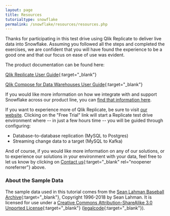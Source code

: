 ```yaml
---
layout: page
title: Resources
tutorialtype: snowflake
permalink: /snowflake/resources/resources.php
---
```


Thanks for participating in this test drive using Qlik Replicate to deliver
live data into Snowflake. Assuming you followed all the steps and 
completed the exercises, we are confident that you will have found the experience to be
a good one and that our focus on ease of use was evident.

The product documentation can be found here:

[Qlik Replicate User Guide](/files/Qlik_Replicate_User_Guide.pdf){:target="_blank"}

[Qlik Compose for Data Warehouses User Guide](/files/Qlik_Compose_for_Data_Warehouses_User_Guide.pdf){:target="_blank"}

If you would like more information on how we integrate with and 
support Snowflake across our product line,
you can [find that information here](https://www.qlik.com/us/products/technology/snowflake).

If you want to experience more of Qlik Replicate, be sure to visit
[our website](https://www.qlik.com/us/products/data-integration-products). 
Clicking on the "Free Trial" link will start a Replicate test drive environment 
where -- in just a few hours time -- you will be guided through configuring:

* Database-to-database replication (MySQL to Postgres)
* Streaming change data to a target (MySQL to Kafka)

And of course, if you would like more information on any of our solutions, 
or to experience our solutions in your environment
with your data, feel free to let us know by clicking on 
[Contact us](https://www.qlik.com/us/try-or-buy/buy-now?marketoAPIReason=19Q2_PCM_DI_GBL_ContactUsReplicateTestDrive_2452){:target="_blank" rel="noopener noreferrer"} 
above.

### About the Sample Data
The sample data used in this tutorial comes from the
[Sean Lahman Baseball Archive](http://www.seanlahman.com/baseball-archive/statistics){:target="_blank"},
Copyright 1996-2018 by Sean Lahman. It is licensed for use under a
[Creative Commons Attribution-ShareAlike 3.0 Unported License](http://creativecommons.org/licenses/by-sa/3.0/){:target="_blank"} 
([legalcode](https://creativecommons.org/licenses/by-sa/3.0/legalcode){:target="_blank"}).


